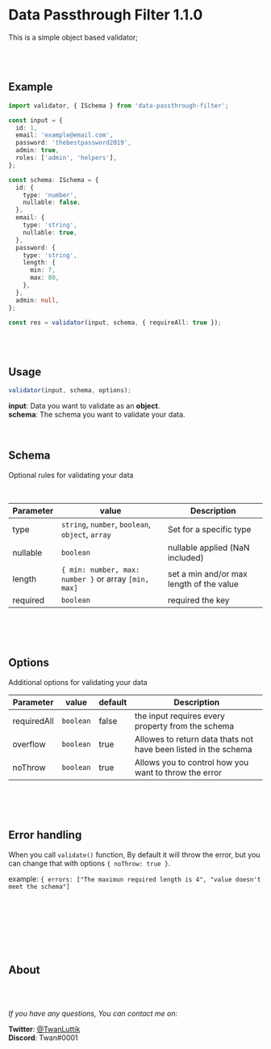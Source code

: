 # Data Passthrough Filter 1.1.0

This is a simple object based validator;

<br>
<br>

## Example

```typescript
import validator, { ISchema } from 'data-passthrough-filter';

const input = {
  id: 1,
  email: 'example@email.com',
  password: 'thebestpassword2019',
  admin: true,
  roles: ['admin', 'helpers'],
};

const schema: ISchema = {
  id: {
    type: 'number',
    nullable: false,
  },
  email: {
    type: 'string',
    nullable: true,
  },
  password: {
    type: 'string',
    length: {
      min: 7,
      max: 80,
    },
  },
  admin: null,
};

const res = validator(input, schema, { requireAll: true });
```

<br>
<br>

## Usage

```typescript
validator(input, schema, options);
```

**input**: Data you want to validate as an **object**. \
**schema**: The schema you want to validate your data.

<!-- **options**: coming -->

<br>

## Schema

Optional rules for validating your data

<br>

| Parameter | value                                                | Description                              |
| --------- | ---------------------------------------------------- | ---------------------------------------- |
| type      | `string`, `number`, `boolean`, `object`, `array`     | Set for a specific type                  |
| nullable  | `boolean`                                            | nullable applied (NaN included)          |
| length    | `{ min: number, max: number }` or array `[min, max]` | set a min and/or max length of the value |
| required  | `boolean`                                            | required the key                         |

<br>
<br>
<br>

## Options

Additional options for validating your data

| Parameter   | value     | default | Description                                                     |
| ----------- | --------- | ------- | --------------------------------------------------------------- |
| requiredAll | `boolean` | false   | the input requires every property from the schema               |
| overflow    | `boolean` | true    | Allowes to return data thats not have been listed in the schema |
| noThrow     | `boolean` | true    | Allows you to control how you want to throw the error           |

<br>
<br>
<br>

## Error handling

When you call `validate()` function, By default it will throw the error, but you can change that with options `{ noThrow: true }`.

example: `{ errors: ["The maximun required length is 4", "value doesn't meet the schema"]`

<br>

<br>
<br>
<br>
<br>
<br>

## About

<br>
<br>

_If you have any questions, You can contact me on:_
<br>

**Twitter**: [@TwanLuttik](https://twitter.com/TwanLuttik) \
**Discord**: Twan#0001
